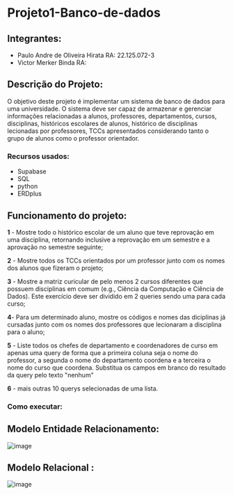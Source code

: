 # Projeto1-Banco-de-dados

## Integrantes:
-  Paulo Andre de Oliveira Hirata RA: 22.125.072-3
-  Victor Merker Binda RA:

## Descrição do Projeto:
O objetivo deste projeto é implementar um sistema de banco de dados para uma universidade. O sistema deve ser capaz de armazenar e gerenciar informações relacionadas a alunos, professores, departamentos, cursos, disciplinas, históricos escolares de alunos, histórico de disciplinas lecionadas por professores, TCCs apresentados considerando tanto o grupo de alunos como o professor orientador.

### Recursos usados:
- Supabase
- SQL
- python
- ERDplus

## Funcionamento do projeto:
**1** - Mostre todo o histórico escolar de um aluno que teve reprovação em uma disciplina, retornando inclusive a reprovação em um semestre e a aprovação no semestre seguinte;

**2** - Mostre todos os TCCs orientados por um professor junto com os nomes dos alunos que fizeram o projeto;

**3** - Mostre a matriz curicular de pelo menos 2 cursos diferentes que possuem disciplinas em comum (e.g., Ciência da Computação e Ciência de Dados). Este exercício deve ser dividido em 2 queries sendo uma para cada curso;

**4**- Para um determinado aluno, mostre os códigos e nomes das diciplinas já cursadas junto com os nomes dos professores que lecionaram a disciplina para o aluno;

**5** - Liste todos os chefes de departamento e coordenadores de curso em apenas uma query de forma que a primeira coluna seja o nome do professor, a segunda o nome do departamento coordena e a terceira o nome do curso que coordena. Substitua os campos em branco do 
resultado da query pelo texto "nenhum"

**6** - mais outras 10 querys selecionadas de uma lista.

### Como executar:


##  Modelo Entidade Relacionamento:
![image](https://github.com/user-attachments/assets/20c00a10-0366-433b-8c63-87239ad72c96)

##  Modelo Relacional :
![image](https://github.com/user-attachments/assets/29b68a53-6c22-462e-9e11-8469a095bb02)
